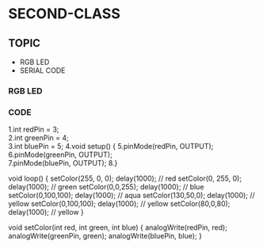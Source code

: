 # SECOND-CLASS

## TOPIC
- RGB LED
- SERIAL CODE
### RGB LED

### CODE
1.int redPin = 3;      
2.int greenPin = 4;       
3.int bluePin = 5;
4.void setup() {
5.pinMode(redPin, OUTPUT);         
6.pinMode(greenPin, OUTPUT);           
7.pinMode(bluePin, OUTPUT); 
8.}
 
void loop()
     {   setColor(255, 0, 0); delay(1000); // red
         setColor(0, 255, 0); delay(1000);  // green
         setColor(0,0,255); delay(1000);   // blue
         setColor(0,100,100); delay(1000);     // aqua
         setColor(130,50,0); delay(1000);   // yellow
         setColor(0,100,100); delay(1000);    // yellow
         setColor(80,0,80); delay(1000);    // yellow
       }

void setColor(int red, int green, int blue)
     {
       analogWrite(redPin, red);
       analogWrite(greenPin, green);
       analogWrite(bluePin, blue); 
     }
